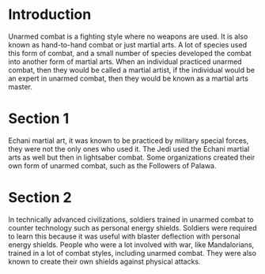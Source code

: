 # Introduction

Unarmed combat is a fighting style where no weapons are used.
It is also known as hand-to-hand combat or just martial arts.
A lot of species used this form of combat, and a small number of species developed the combat into another form of martial arts.
When an individual practiced unarmed combat, then they would be called a martial artist, if the individual would be an expert in unarmed combat, then they would be known as a martial arts master.

# Section 1

Echani martial art, it was known to be practiced by military special forces, they were not the only ones who used it.
The Jedi used the Echani martial arts as well but then in lightsaber combat.
Some organizations created their own form of unarmed combat, such as the Followers of Palawa.

# Section 2

In technically advanced civilizations, soldiers trained in unarmed combat to counter technology such as personal energy shields.
Soldiers were required to learn this because it was useful with blaster deflection with personal energy shields.
People who were a lot involved with war, like Mandalorians, trained in a lot of combat styles, including unarmed combat.
They were also known to create their own shields against physical attacks.
